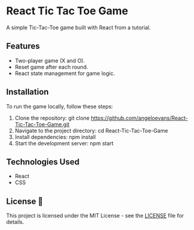 # React Tic Tac Toe Game

A simple Tic-Tac-Toe game built with React from a tutorial.

## Features
- Two-player game (X and O).
- Reset game after each round.
- React state management for game logic.

## Installation
To run the game locally, follow these steps:

1. Clone the repository:
   git clone https://github.com/angeloevans/React-Tic-Tac-Toe-Game.git
2. Navigate to the project directory:
    cd React-Tic-Tac-Toe-Game
3. Install dependencies:
    npm install
4. Start the development server:
   npm start

## Technologies Used
- React
- CSS

## License 📜

This project is licensed under the MIT License - see the [LICENSE](LICENSE) file for details.
